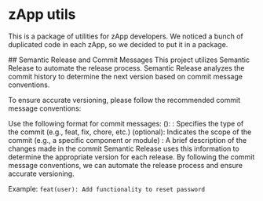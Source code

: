 # zApp utils

This is a package of utilities for zApp developers. We noticed a bunch of duplicated code in each zApp, so we decided to put it in a package.

## Semantic Release and Commit Messages
This project utilizes Semantic Release to automate the release process. Semantic Release analyzes the commit history to determine the next version based on commit message conventions.

To ensure accurate versioning, please follow the recommended commit message conventions:

Use the following format for commit messages: <type>(<scope>): <subject>
<type>: Specifies the type of the commit (e.g., feat, fix, chore, etc.)
<scope> (optional): Indicates the scope of the commit (e.g., a specific component or module)
<subject>: A brief description of the changes made in the commit
Semantic Release uses this information to determine the appropriate version for each release. By following the commit message conventions, we can automate the release process and ensure accurate versioning.

Example: `feat(user): Add functionality to reset password`
